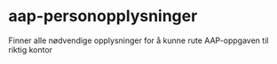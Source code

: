 # aap-personopplysninger
Finner alle nødvendige opplysninger for å kunne rute AAP-oppgaven til riktig kontor
